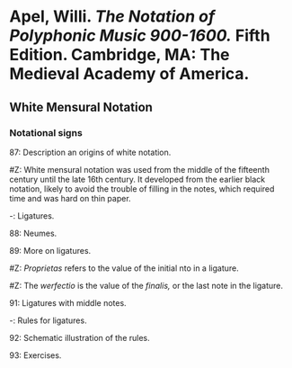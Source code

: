 # Apel, Willi. *The Notation of Polyphonic Music 900-1600.* Fifth Edition. Cambridge, MA: The Medieval Academy of America.  

## White Mensural Notation  

### Notational signs  

87: Description an origins of white notation.  

#Z: White mensural notation was used from the middle of the fifteenth century until the late 16th century. It developed from the earlier black notation, likely to avoid the trouble of filling in the notes, which required time and was hard on thin paper.  

-: Ligatures.  

88: Neumes.  

89: More on ligatures. 

#Z: *Proprietas* refers to the value of the initial nto in a ligature.  

#Z: The *werfectio* is the value of the *finalis,* or the last note in the ligature.  

91: Ligatures with middle notes.  

-: Rules for ligatures.  

92: Schematic illustration of the rules.  

93: Exercises.  

